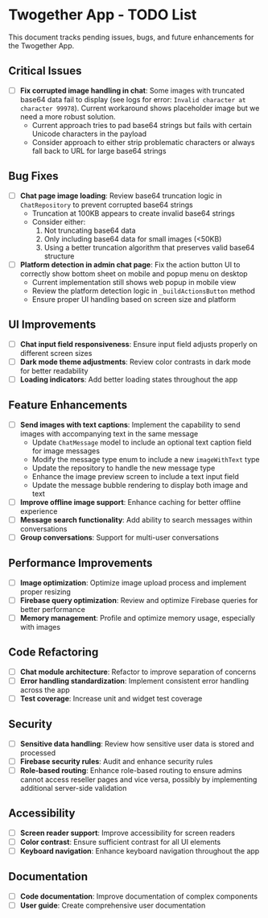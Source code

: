 # Twogether App - TODO List

This document tracks pending issues, bugs, and future enhancements for the Twogether App.

## Critical Issues

- [ ] **Fix corrupted image handling in chat**: Some images with truncated base64 data fail to display (see logs for error: `Invalid character at character 99978`). Current workaround shows placeholder image but we need a more robust solution.
  - Current approach tries to pad base64 strings but fails with certain Unicode characters in the payload
  - Consider approach to either strip problematic characters or always fall back to URL for large base64 strings

## Bug Fixes

- [ ] **Chat page image loading**: Review base64 truncation logic in `ChatRepository` to prevent corrupted base64 strings
  - Truncation at 100KB appears to create invalid base64 strings
  - Consider either: 
    1. Not truncating base64 data
    2. Only including base64 data for small images (<50KB)
    3. Using a better truncation algorithm that preserves valid base64 structure
- [ ] **Platform detection in admin chat page**: Fix the action button UI to correctly show bottom sheet on mobile and popup menu on desktop
  - Current implementation still shows web popup in mobile view
  - Review the platform detection logic in `_buildActionsButton` method
  - Ensure proper UI handling based on screen size and platform

## UI Improvements

- [ ] **Chat input field responsiveness**: Ensure input field adjusts properly on different screen sizes
- [ ] **Dark mode theme adjustments**: Review color contrasts in dark mode for better readability
- [ ] **Loading indicators**: Add better loading states throughout the app

## Feature Enhancements

- [ ] **Send images with text captions**: Implement the capability to send images with accompanying text in the same message
  - Update `ChatMessage` model to include an optional text caption field for image messages
  - Modify the message type enum to include a new `imageWithText` type
  - Update the repository to handle the new message type
  - Enhance the image preview screen to include a text input field
  - Update the message bubble rendering to display both image and text
- [ ] **Improve offline image support**: Enhance caching for better offline experience
- [ ] **Message search functionality**: Add ability to search messages within conversations
- [ ] **Group conversations**: Support for multi-user conversations

## Performance Improvements

- [ ] **Image optimization**: Optimize image upload process and implement proper resizing
- [ ] **Firebase query optimization**: Review and optimize Firebase queries for better performance
- [ ] **Memory management**: Profile and optimize memory usage, especially with images

## Code Refactoring

- [ ] **Chat module architecture**: Refactor to improve separation of concerns
- [ ] **Error handling standardization**: Implement consistent error handling across the app
- [ ] **Test coverage**: Increase unit and widget test coverage

## Security

- [ ] **Sensitive data handling**: Review how sensitive user data is stored and processed
- [ ] **Firebase security rules**: Audit and enhance security rules
- [ ] **Role-based routing**: Enhance role-based routing to ensure admins cannot access reseller pages and vice versa, possibly by implementing additional server-side validation

## Accessibility

- [ ] **Screen reader support**: Improve accessibility for screen readers
- [ ] **Color contrast**: Ensure sufficient contrast for all UI elements
- [ ] **Keyboard navigation**: Enhance keyboard navigation throughout the app

## Documentation

- [ ] **Code documentation**: Improve documentation of complex components
- [ ] **User guide**: Create comprehensive user documentation 